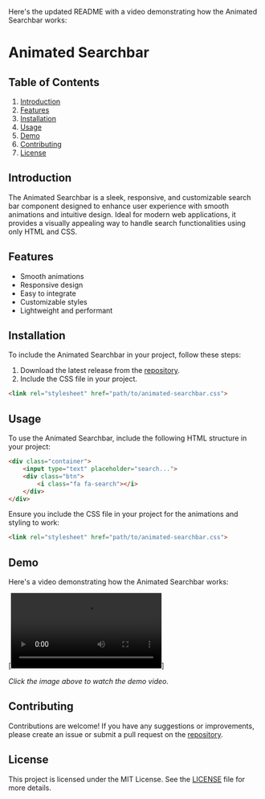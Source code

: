 Here's the updated README with a video demonstrating how the Animated Searchbar works:

# Animated Searchbar

## Table of Contents
1. [Introduction](#introduction)
2. [Features](#features)
3. [Installation](#installation)
4. [Usage](#usage)
5. [Demo](#demo)
6. [Contributing](#contributing)
7. [License](#license)

## Introduction
The Animated Searchbar is a sleek, responsive, and customizable search bar component designed to enhance user experience with smooth animations and intuitive design. Ideal for modern web applications, it provides a visually appealing way to handle search functionalities using only HTML and CSS.

## Features
- Smooth animations
- Responsive design
- Easy to integrate
- Customizable styles
- Lightweight and performant

## Installation
To include the Animated Searchbar in your project, follow these steps:

1. Download the latest release from the [repository](https://github.com/EzraAriwomoi/animated-searchBar/releases).
2. Include the CSS file in your project.

```html
<link rel="stylesheet" href="path/to/animated-searchbar.css">
```

## Usage
To use the Animated Searchbar, include the following HTML structure in your project:

```html
<div class="container">
    <input type="text" placeholder="search...">
    <div class="btn">
        <i class="fa fa-search"></i>
    </div>
</div>
```

Ensure you include the CSS file in your project for the animations and styling to work:

```html
<link rel="stylesheet" href="path/to/animated-searchbar.css">
```

## Demo
Here's a video demonstrating how the Animated Searchbar works:

[![Animated Searchbar Demo](AnimatedSearchBar.mp4)]

*Click the image above to watch the demo video.*

## Contributing
Contributions are welcome! If you have any suggestions or improvements, please create an issue or submit a pull request on the [repository](https://github.com/EzraAriwomoi/animated-searchBar).

## License
This project is licensed under the MIT License. See the [LICENSE](LICENSE) file for more details.
